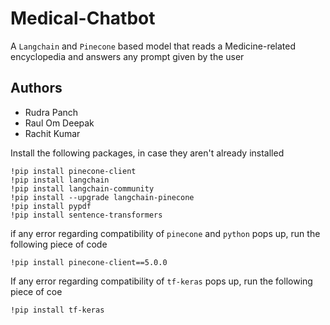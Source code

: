 # Medical-Chatbot
A `Langchain` and `Pinecone` based model that reads a Medicine-related encyclopedia and answers any prompt given by the user

## Authors
- Rudra Panch
- Raul Om Deepak
- Rachit Kumar

Install the following packages, in case they aren't already installed

```
!pip install pinecone-client
!pip install langchain
!pip install langchain-community
!pip install --upgrade langchain-pinecone
!pip install pypdf
!pip install sentence-transformers
```

if any error regarding compatibility of `pinecone` and `python` pops up, run the following piece of code

```
!pip install pinecone-client==5.0.0
```

If any error regarding compatibility of `tf-keras` pops up, run the following piece of coe

```
!pip install tf-keras
```
